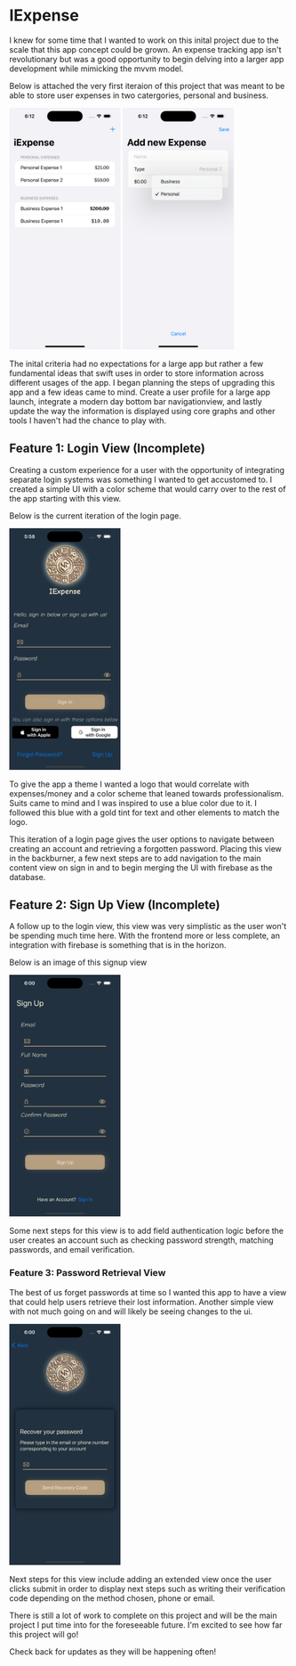 <h1>IExpense</h1>

I knew for some time that I wanted to work on this inital project due to the scale that this app concept could be grown. An expense tracking app isn't revolutionary but was a good opportunity to begin delving into a larger app development while mimicking the mvvm model.

Below is attached the very first iteraion of this project that was meant to be able to store user expenses in two catergories, personal and business.

<img src="iExpense/ReadMe/OriginalAppDesign.png" width="200">

<img src="iExpense/ReadMe/AddExpensesView.png" width="200">

The inital criteria had no expectations for a large app but rather a few fundamental ideas that swift uses in order to store information across different usages of the app. I began planning the steps of upgrading this app and a few ideas came to mind. Create a user profile for a large app launch, integrate a  modern day bottom bar navigationview, and lastly update the way the information is displayed using core graphs and other tools I haven't had the chance to play with.

<h2>Feature 1: Login View (Incomplete)</h2>

Creating a custom experience for a user with the opportunity of integrating separate login systems was something I wanted to get accustomed to. I created a simple UI with a color scheme that would carry over to the rest of the app starting with this view.

Below is the current iteration of the login page.

<img src="iExpense/ReadMe/LoginView.png" width="200">

To give the app a theme I wanted a logo that would correlate with expenses/money and a color scheme that leaned towards professionalism. Suits came to mind and I was inspired to use a blue color due to it. I followed this blue with a gold tint for text and other elements to match the logo.

This iteration of a login page gives the user options to navigate between creating an account and retrieving a forgotten password. Placing this view in the backburner, a few next steps are to add navigation to the main content view on sign in and to begin merging the UI with firebase as the database.

<h2>Feature 2: Sign Up View (Incomplete)</h2>

A follow up to the login view, this view was very simplistic as the user won't be spending much time here. With the frontend more or less complete, an integration with firebase is something that is in the horizon.

Below is an image of this signup view

<img src="iExpense/ReadMe/SignUpView.png" width="200">

Some next steps for this view is to add field authentication logic before the user creates an account such as checking password strength, matching passwords, and email verification.

<h3>Feature 3: Password Retrieval View </h3>

The best of us forget passwords at time so I wanted this app to have a view that could help users retrieve their lost information. Another simple view with not much going on and will likely be seeing changes to the ui.

<img src="iExpense/ReadMe/PasswordRetrievalView.png" width="200">

Next steps for this view include adding an extended view once the user clicks submit in order to display next steps such as writing their verification code depending on the method chosen, phone or email.


There is still a lot of work to complete on this project and will be the main project I put time into for the foreseeable future. I'm excited to see how far this project will go!

Check back for updates as they will be happening often!




